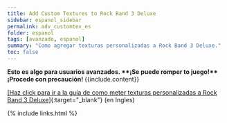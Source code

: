 ```yaml
---
title: Add Custom Textures to Rock Band 3 Deluxe
sidebar: espanol_sidebar
permalink: adv_customtex_es
folder: espanol
tags: [avanzado, espanol]
summary: "Como agregar texturas personalizadas a Rock Band 3 Deluxe."
toc: false
---
```


<div markdown="span" class="alert alert-danger" role="alert"><i class="fa fa-exclamation-circle"></i> <b>Esto es algo para usuarios avanzados. **¡Se puede romper to juego!** ¡Procede con precaución! </b> {{include.content}}</div>

[[Haz click para ir a la guía de como meter texturas personalizadas a Rock Band 3 Deluxe]](https://docs.google.com/document/d/1ELUI8Q2W7PH9tdugeKnsjhqa-IH3T-oy6uGTDY_8z30/){:target="_blank"} (en Ingles)

{% include links.html %}